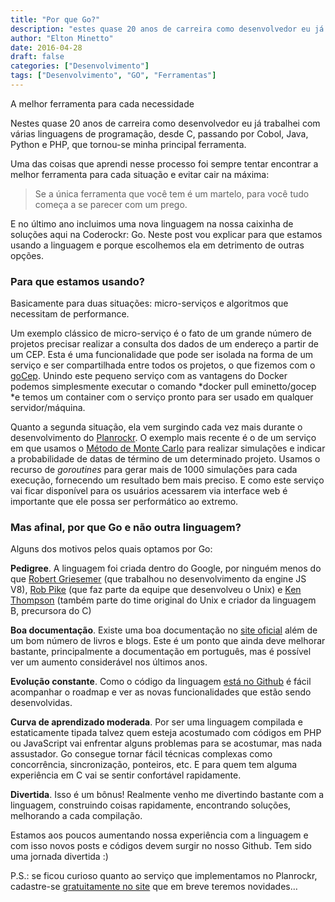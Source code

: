 ```yaml
---
title: "Por que Go?"
description: "estes quase 20 anos de carreira como desenvolvedor eu já trabalhei com várias linguagens de programação, desde C, passando por Cobol, Java, Python e PHP..."
author: "Elton Minetto"
date: 2016-04-28
draft: false
categories: ["Desenvolvimento"]
tags: ["Desenvolvimento", "GO", "Ferramentas"]
---
```


A melhor ferramenta para cada necessidade

Nestes quase 20 anos de carreira como desenvolvedor eu já trabalhei com várias linguagens de programação, desde C, passando por Cobol, Java, Python e PHP, que tornou-se minha principal ferramenta.

Uma das coisas que aprendi nesse processo foi sempre tentar encontrar a melhor ferramenta para cada situação e evitar cair na máxima:

> Se a única ferramenta que você tem é um martelo, para você tudo começa a se parecer com um prego.

E no último ano incluimos uma nova linguagem na nossa caixinha de soluções aqui na Coderockr: Go. Neste post vou explicar para que estamos usando a linguagem e porque escolhemos ela em detrimento de outras opções.

### Para que estamos usando?

Basicamente para duas situações: micro-serviços e algoritmos que necessitam de performance.

Um exemplo clássico de micro-serviço é o fato de um grande número de projetos precisar realizar a consulta dos dados de um endereço a partir de um CEP. Esta é uma funcionalidade que pode ser isolada na forma de um serviço e ser compartilhada entre todos os projetos, o que fizemos com o [goCep](https://github.com/eminetto/gocep). Unindo este pequeno serviço com as vantagens do Docker podemos simplesmente executar o comando *docker pull eminetto/gocep *e temos um container com o serviço pronto para ser usado em qualquer servidor/máquina.

Quanto a segunda situação, ela vem surgindo cada vez mais durante o desenvolvimento do [Planrockr](http://planrockr.com). O exemplo mais recente é o de um serviço em que usamos o [Método de Monte Carlo](https://pt.wikipedia.org/wiki/Método_de_Monte_Carlo) para realizar simulações e indicar a probabilidade de datas de término de um determinado projeto. Usamos o recurso de *goroutines* para gerar mais de 1000 simulações para cada execução, fornecendo um resultado bem mais preciso. E como este serviço vai ficar disponível para os usuários acessarem via interface web é importante que ele possa ser performático ao extremo.

### Mas afinal, por que Go e não outra linguagem?

Alguns dos motivos pelos quais optamos por Go:

**Pedigree**. A linguagem foi criada dentro do Google, por ninguém menos do que [Robert Griesemer](https://en.wikipedia.org/wiki/Robert_Griesemer) (que trabalhou no desenvolvimento da engine JS V8), [Rob Pike](https://en.wikipedia.org/wiki/Rob_Pike) (que faz parte da equipe que desenvolveu o Unix) e [Ken Thompson](https://en.wikipedia.org/wiki/Ken_Thompson) (também parte do time original do Unix e criador da linguagem B, precursora do C)

**Boa documentação**. Existe uma boa documentação no [site oficial](https://golang.org/doc/) além de um bom número de livros e blogs. Este é um ponto que ainda deve melhorar bastante, principalmente a documentação em português, mas é possível ver um aumento considerável nos últimos anos.

**Evolução constante**. Como o código da linguagem [está no Github](https://github.com/golang/go/milestones?state=open) é fácil acompanhar o roadmap e ver as novas funcionalidades que estão sendo desenvolvidas.

**Curva de aprendizado moderada**. Por ser uma linguagem compilada e estaticamente tipada talvez quem esteja acostumado com códigos em PHP ou JavaScript vai enfrentar alguns problemas para se acostumar, mas nada assustador. Go consegue tornar fácil técnicas complexas como concorrência, sincronização, ponteiros, etc. E para quem tem alguma experiência em C vai se sentir confortável rapidamente.

**Divertida**. Isso é um bônus! Realmente venho me divertindo bastante com a linguagem, construindo coisas rapidamente, encontrando soluções, melhorando a cada compilação.

Estamos aos poucos aumentando nossa experiência com a linguagem e com isso novos posts e códigos devem surgir no nosso Github. Tem sido uma jornada divertida :)

P.S.: se ficou curioso quanto ao serviço que implementamos no Planrockr, cadastre-se [gratuitamente no site](http://planrockr.com) que em breve teremos novidades…

